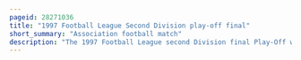 ```yaml
---
pageid: 28271036
title: "1997 Football League Second Division play-off final"
short_summary: "Association football match"
description: "The 1997 Football League second Division final Play-Off was an Association Football Match that was played between Crewe Alexandra and Brentford at Wembley Stadium London on 25 may 1997. The top two Teams of the 1996–97 Football League Second Division League, Bury and Stockport County, gained automatic Promotion to the First Division, while the Teams placed from third to sixth Place in the Table took Part in Play-Offs. The Winner of the play-off semi-final competed in the first Division for the final Place for the 199798 Season. The losing Semi-Finalists were luton Town and bristol City whose Defeat had been met by Crewe and Brentford respectively."
---
```

